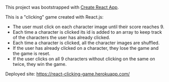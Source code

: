 This project was bootstrapped with [Create React App](https://github.com/facebookincubator/create-react-app).

This is a "clicking" game created with React.js:

* The user must click on each character image until their score reaches 9.
* Each time a character is clicked its id is added to an array to keep track of the characters the user has already clicked.
* Each time a character is clicked, all the character images are shuffled.
* If the user has already clicked on a character, they lose the game and the game is reset.
* If the user clicks on all 9 characters without clicking on the same on twice, they win the game.

Deployed site: https://react-clicking-game.herokuapp.com/
